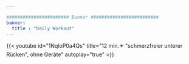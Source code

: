 ```yaml
---

####################### Banner #########################
banner:
  title : "Daily Workout"
---
```


{{< youtube id="1NqIoP0a4Qs" title="12 min.✴️ "schmerzfreier unterer Rücken", ohne Geräte" autoplay="true" >}}